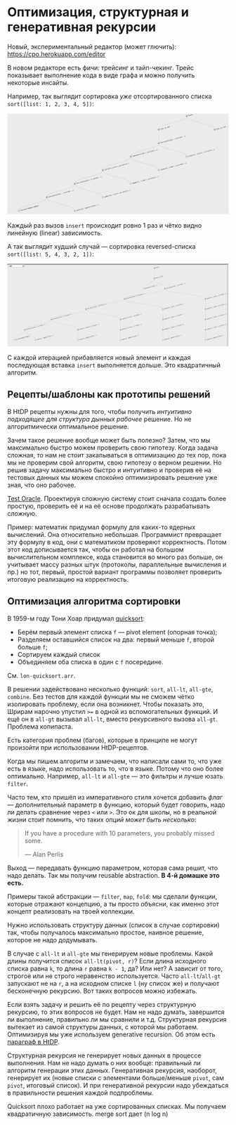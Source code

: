 # Оптимизация, структурная и генеративная рекурсии 
Новый, экспериментальный редактор (может глючить): https://cpo.herokuapp.com/editor

В новом редакторе есть фичи: трейсинг и тайп-чекинг. Трейс показывает выполнение кода в виде графа и можно получить некоторые инсайты.

Например, так выглядит сортировка _уже_ отсортированного списка `sort([list: 1, 2, 3, 4, 5])`:

![](./img/sort_linear.png)

Каждый раз вызов `insert` происходит ровно 1 раз и чётко видно линейную (linear) зависимость.

А так выглядит худший случай — сортировка reversed-списка `sort([list: 5, 4, 3, 2, 1])`:

![](./img/sort_worst.png)

С каждой итерацией прибавляется новый элемент и каждая последующая вставка `insert` выполняется дольше. Это квадратичный алгоритм.

## Рецепты/шаблоны как прототипы решений
В HtDP рецепты нужны для того, чтобы получить _интуитивно подходящее для структура дынных рабочее_ решение. Но не алгоритмически оптимальное решение.

Зачем такое решение вообще может быть полезно? Затем, что мы максимально быстро можем проверить свою гипотезу. Когда задача сложная, то нам не стоит закапываться в оптимизацию до тех пор, пока мы не проверим свой алгоритм, свою гипотезу о верном решении. Но решив задачу максимально быстро и интуитивно и проверив её на тестовых данных мы можем спокойно оптимизировать решение уже зная, что оно рабочее.

[Test Oracle](https://en.wikipedia.org/wiki/Test_oracle). Проектируя сложную систему стоит сначала создать более простую, проверить её и на её основе продолжать разрабатывать сложную.

Пример: математик придумал формулу для каких-то ядерных вычислений. Она относительно небольшая. Программист превращает эту формулу в код, они с математиком проверяют корректность. Потом этот код дописывается так, чтобы он работал на большом вычислительном комплексе, кода становится во много раз больше, он учитывает массу разных штук (протоколы, параллельные вычисления и пр.) но тот, первый, простой вариант программы позволяет проверить итоговую реализацию на корректность.

## Оптимизация алгоритма сортировки
В 1959-м году Тони Хоар придумал [quicksort](https://en.wikipedia.org/wiki/Quicksort):

- Берём первый элемент списка `f` — pivot element (опорная точка);
- Разделяем оставшийся список на два: первый меньше `f`, второй больше `f`;
- Сортируем каждый список
- Объединяем оба списка в один с `f` посередине.

См. `lon-quicksort.arr`.

В решении задействовано несколько функций: `sort`, `all-lt`, `all-gte`, `combine`. Без тестов для каждой функции мы не сможем чётко изолировать проблему, если она возникнет. Чтобы показать это, Шрирам нарочно упустил `>=` в одной из вспомогательных функций. И ещё он в `all-gt` вызывал `all-lt`, вместо рекурсивного вызова `all-gt`. Проблема копипаста.

Есть категория проблем (багов), которые в принципе не могут произойти при использовании HtDP-рецептов.

Когда мы пишем алгоритм и замечаем, что написали сами то, что уже есть в языке, надо использовать то, что в языке. Потому что оно более оптимально. Например, `all-lt` и `all-gte` — это фильтры и лучше юзать `filter`.

Часто тем, кто пришёл из императивного стиля хочется добавить _флаг_ — дополнительный параметр в функцию, который будет говорить, надо ли делать сравнение через `<` или `>`. Это ок для школы, но в реальной жизни стоит помнить, что таких _опций может быть несколько_:

> If you have a procedure with 10 parameters, you probably missed some.
>
> — Alan Perlis

Выход — передавать функцию параметром, которая сама решит, что надо делать. Так мы получим reusable abstraction. **В 4-й домашке это есть.**

Примеры такой абстракции — `filter`, `map`, `fold`: мы сделали функции, которые отражают концепцию, а ты просто объясни, как именно этот концепт реализовать на твоей коллекции.

Нужно использовать структуру данных (список в случае сортировки) так, чтобы получалось максимально простое, наивное решение, которое не надо додумывать.

В случае с `all-lt` и `all-gte` мы генерируем новые проблемы. Какой длины получится список `all-lt(pivot, r)`? Если длина исходного списка равна `k`, то длина `r` равна `k - 1`, да? Или нет? А зависит от того, строгое или не строго неравенство используется. Часто `all-lt`/`all-gt` запускают не на `r`, а на исходном списке `l` (ну список же) и получают бесконечную рекурсию. Вот таких вопросов можно избежать.

Если взять задачу и решить её по рецепту через структурную рекурсию, то этих вопросов не будет. Нам не надо думать, завершится ли выполнение, правильно ли мы сравнили и т.д. Структурная рекурсия вытекает из самой структуры данных, с которой мы работаем. Оптимизируя мы уже используем generative recursion. Об этом есть [параграф в HtDP](https://htdp.org/2018-01-06/Book/part_five.html).

Структурная рекурсия не генерирует новых данных в процессе выполнения. Нам не надо думать о них вообще: правильный ли алгоритм генерации этих данных. Генеративная рекурсия, наоборот, генерирует их (новые списки с элементами больше/меньше `pivot`, сам `pivot`, итоговый список). И при генеративной рекурсии надо убеждаться в правильности решения каждой подпроблемы.

Quicksort плохо работает на уже сортированных списках. Мы получаем квадратичную зависимость. merge sort дает (n log n)
